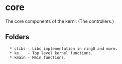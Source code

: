 # core

  The core components of the kernl. (The controllers.)

## Folders

```
  * clibs - Libc implementation in ring0 and more.
  * ke    - Top level kernel functions.
  * kmain - Main functions.
```
